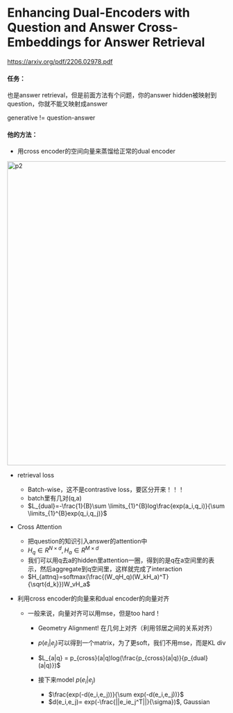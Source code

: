 # Enhancing Dual-Encoders with Question and Answer Cross-Embeddings for Answer Retrieval

https://arxiv.org/pdf/2206.02978.pdf

#### 任务：

也是answer retrieval，但是前面方法有个问题，你的answer hidden被映射到question，你就不能又映射成answer

generative != question-answer

#### 他的方法：

* 用cross encoder的空间向量来蒸馏给正常的dual encoder

<img src="https://p.ipic.vip/necohf.png" alt="p2" width="700"/>

* retrieval loss

  * Batch-wise，这不是contrastive loss，要区分开来！！！
  * batch里有几对(q,a)
  * $L_{dual}=-\frac{1}{B}\sum \limits_{1}^{B}log\frac{exp(a_i,q_i)}{\sum \limits_{1}^{B}exp(q_i,q_j)}$

* Cross Attention

  * 把question的知识引入answer的attention中
  * $H_q \in R^{N \times d}, H_a \in R^{M \times d}$
  * 我们可以用q去a的hidden里attention一圈，得到的是q在a空间里的表示，然后aggregate到q空间里，这样就完成了interaction
  * $H_{attnq}=softmax(\frac{(W_qH_q)(W_kH_a)^T}{\sqrt{d_k}})W_vH_a$

* 利用cross encoder的向量来和dual encoder的向量对齐

  * 一般来说，向量对齐可以用mse，但是too hard！

    * Geometry Alignment! 在几何上对齐（利用邻居之间的关系对齐）

    * $p(e_i|e_j)$可以得到一个matrix，为了更soft，我们不用mse，而是KL div

    * $L_{a|q} = p_{cross}(a|q)log(\frac{p_{cross}(a|q)}{p_{dual}(a|q)})$

    * 接下来model $p(e_i|e_j)$

      * $\frac{exp(-d(e_i,e_j))}{\sum exp(-d(e_i,e_j))}$
      * $d(e_i,e_j)= exp(-\frac{||e_ie_j^T||}{\sigma})$, Gaussian

      
